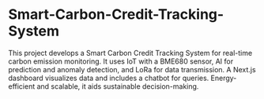 # Smart-Carbon-Credit-Tracking-System
This project develops a Smart Carbon Credit Tracking System for real-time carbon emission monitoring. It uses IoT with a BME680 sensor, AI for prediction and anomaly detection, and LoRa for data transmission. A Next.js dashboard visualizes data and includes a chatbot for queries. Energy-efficient and scalable, it aids sustainable decision-making.
